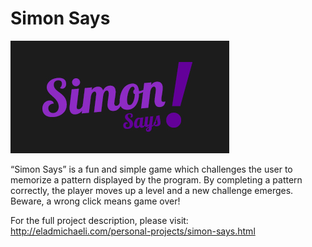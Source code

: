 # Simon Says
![Simon Says Logo](logo.jpg?raw=true)

“Simon Says” is a fun and simple game which challenges the user to memorize a pattern displayed by the program. By completing a pattern correctly, the player moves up a level and a new challenge emerges. Beware, a wrong click means game over!

For the full project description, please visit:
http://eladmichaeli.com/personal-projects/simon-says.html

